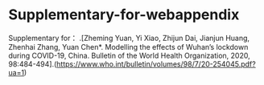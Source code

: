 # Supplementary-for-webappendix
Supplementary for：
.[Zheming Yuan, Yi Xiao, Zhijun Dai, Jianjun Huang, Zhenhai Zhang, Yuan Chen*. Modelling the effects of Wuhan’s lockdown during COVID-19, China. Bulletin of the World Health Organization, 2020, 98:484-494].(https://www.who.int/bulletin/volumes/98/7/20-254045.pdf?ua=1)
